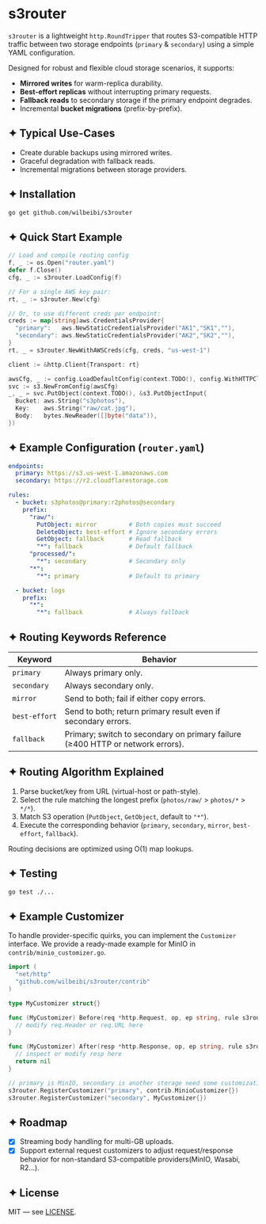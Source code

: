 # s3router

`s3router` is a lightweight `http.RoundTripper` that routes S3-compatible HTTP traffic between two storage endpoints (`primary` & `secondary`) using a simple YAML configuration.

Designed for robust and flexible cloud storage scenarios, it supports:
* **Mirrored writes** for warm-replica durability.
* **Best-effort replicas** without interrupting primary requests.
* **Fallback reads** to secondary storage if the primary endpoint degrades.
* Incremental **bucket migrations** (prefix-by-prefix).

## ✦ Typical Use-Cases

* Create durable backups using mirrored writes.
* Graceful degradation with fallback reads.
* Incremental migrations between storage providers.

## ✦ Installation

```bash
go get github.com/wilbeibi/s3router
```

## ✦ Quick Start Example

```go
// Load and compile routing config
f, _ := os.Open("router.yaml")
defer f.Close()
cfg, _ := s3router.LoadConfig(f) 

// For a single AWS key pair:
rt, _ := s3router.New(cfg)

// Or, to use different creds per endpoint:
creds := map[string]aws.CredentialsProvider{
  "primary":   aws.NewStaticCredentialsProvider("AK1","SK1",""),
  "secondary": aws.NewStaticCredentialsProvider("AK2","SK2",""),
}
rt, _ = s3router.NewWithAWSCreds(cfg, creds, "us-west-1")

client := &http.Client{Transport: rt}

awsCfg, _ := config.LoadDefaultConfig(context.TODO(), config.WithHTTPClient(client))
svc := s3.NewFromConfig(awsCfg)
_, _ = svc.PutObject(context.TODO(), &s3.PutObjectInput{
  Bucket: aws.String("s3photos"),
  Key:    aws.String("raw/cat.jpg"),
  Body:   bytes.NewReader([]byte("data")),
})
```

## ✦ Example Configuration (`router.yaml`)

```yaml
endpoints:
  primary: https://s3.us-west-1.amazonaws.com
  secondary: https://r2.cloudflarestorage.com

rules:
  - bucket: s3photos@primary:r2photos@secondary
    prefix:
      "raw/":
        PutObject: mirror         # Both copies must succeed
        DeleteObject: best-effort # Ignore secondary errors
        GetObject: fallback       # Read fallback
        "*": fallback             # Default fallback
      "processed/":
        "*": secondary            # Secondary only
      "*":
        "*": primary              # Default to primary

  - bucket: logs
    prefix:
      "*":
        "*": fallback             # Always fallback
```

## ✦ Routing Keywords Reference

| Keyword       | Behavior                                                                       |
| ------------- | ------------------------------------------------------------------------------ |
| `primary`     | Always primary only.                                                           |
| `secondary`   | Always secondary only.                                                         |
| `mirror`      | Send to both; fail if either copy errors.                                      |
| `best‑effort` | Send to both; return primary result even if secondary errors.                  |
| `fallback`    | Primary; switch to secondary on primary failure (≥400 HTTP or network errors). |

## ✦ Routing Algorithm Explained

1. Parse bucket/key from URL (virtual-host or path-style).
2. Select the rule matching the longest prefix (`photos/raw/` > `photos/*` > `*/*`).
3. Match S3 operation (`PutObject`, `GetObject`, default to `"*"`).
4. Execute the corresponding behavior (`primary`, `secondary`, `mirror`, `best-effort`, `fallback`).

Routing decisions are optimized using O(1) map lookups.

## ✦ Testing

```bash
go test ./...
```

## ✦ Example Customizer

To handle provider-specific quirks, you can implement the `Customizer` interface. We provide a ready-made example for MinIO in `contrib/minio_customizer.go`.

```go
import (
  "net/http"
  "github.com/wilbeibi/s3router/contrib"
)

type MyCustomizer struct{}

func (MyCustomizer) Before(req *http.Request, op, ep string, rule s3router.Rule) {
  // modify req.Header or req.URL here
}

func (MyCustomizer) After(resp *http.Response, op, ep string, rule s3router.Rule) error {
  // inspect or modify resp here
  return nil
}

// primary is MinIO, secondary is another storage need some customizations.
s3router.RegisterCustomizer("primary", contrib.MinioCustomizer{})
s3router.RegisterCustomizer("secondary", MyCustomizer{})
```

## ✦ Roadmap

- [x] Streaming body handling for multi-GB uploads.
- [x] Support external request customizers to adjust request/response behavior for non-standard S3-compatible providers(MinIO, Wasabi, R2...).

## ✦ License

MIT — see [LICENSE](LICENSE).
